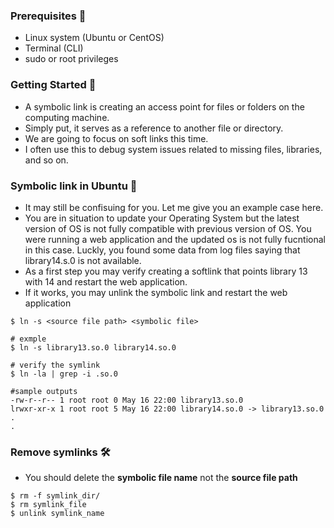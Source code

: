 ### Prerequisites 🔎
- Linux system (Ubuntu or CentOS) 
- Terminal (CLI)
- sudo or root privileges 

### Getting Started 🔰
- A symbolic link is creating an access point for files or folders on the computing machine.
- Simply put, it serves as a reference to another file or directory. 
- We are going to focus on soft links this time. 
- I often use this to debug system issues related to missing files, libraries, and so on. 

### Symbolic link in Ubuntu 🔗

- It may still be confisuing for you. Let me give you an example case here.
- You are in situation to update your Operating System but the latest version of OS is not fully compatible
with previous version of OS. You were running a web application and the updated os is not fully fucntional in this case.
Luckly, you found some data from log files saying that library14.s.0 is not available. 
- As a first step you may verify creating a softlink that points library 13 with 14 and restart the web application.
- If it works, you may unlink the symbolic link and restart the web application 

```
$ ln -s <source file path> <symbolic file> 

# exmple
$ ln -s library13.so.0 library14.so.0 

# verify the symlink 
$ ln -la | grep -i .so.0

#sample outputs 
-rw-r--r-- 1 root root 0 May 16 22:00 library13.so.0
lrwxr-xr-x 1 root root 5 May 16 22:00 library14.so.0 -> library13.so.0
.
.
```
### Remove symlinks 🛠
- You should delete the <b>symbolic file name</b> not the <b> source file path </b>
```
$ rm -f symlink_dir/ 
$ rm symlink_file
$ unlink symlink_name 
```
